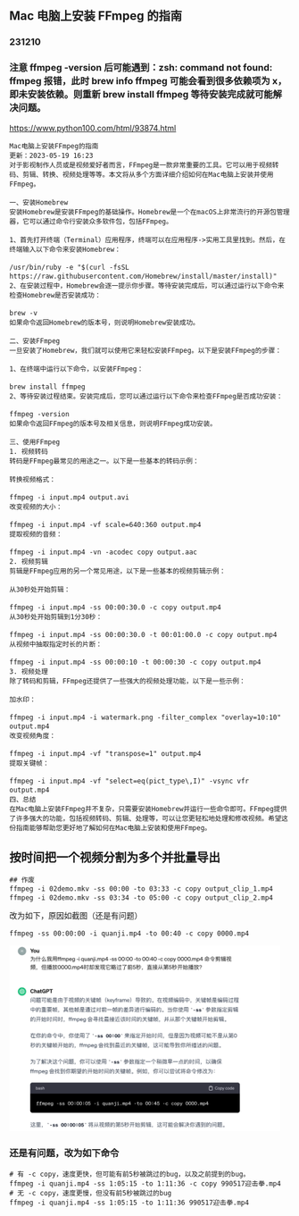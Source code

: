## Mac 电脑上安装 FFmpeg 的指南

### 231210

### 注意 ffmpeg -version 后可能遇到：zsh: command not found: ffmpeg 报错，此时 brew info ffmpeg 可能会看到很多依赖项为 x，即未安装依赖。则重新 brew install ffmpeg 等待安装完成就可能解决问题。

https://www.python100.com/html/93874.html

```
Mac电脑上安装FFmpeg的指南
更新：2023-05-19 16:23
对于影视制作人员或是视频爱好者而言，FFmpeg是一款非常重要的工具。它可以用于视频转码、剪辑、转换、视频处理等等。本文将从多个方面详细介绍如何在Mac电脑上安装并使用FFmpeg。

一、安装Homebrew
安装Homebrew是安装FFmpeg的基础操作。Homebrew是一个在macOS上非常流行的开源包管理器，它可以通过命令行安装众多软件包，包括FFmpeg。

1、首先打开终端（Terminal）应用程序，终端可以在应用程序->实用工具里找到。然后，在终端输入以下命令来安装Homebrew：

/usr/bin/ruby -e "$(curl -fsSL https://raw.githubusercontent.com/Homebrew/install/master/install)"
2、在安装过程中，Homebrew会逐一提示你步骤。等待安装完成后，可以通过运行以下命令来检查Homebrew是否安装成功：

brew -v
如果命令返回Homebrew的版本号，则说明Homebrew安装成功。

二、安装FFmpeg
一旦安装了Homebrew，我们就可以使用它来轻松安装FFmpeg。以下是安装FFmpeg的步骤：

1、在终端中运行以下命令，以安装FFmpeg：

brew install ffmpeg
2、等待安装过程结束。安装完成后，您可以通过运行以下命令来检查FFmpeg是否成功安装：

ffmpeg -version
如果命令返回FFmpeg的版本号及相关信息，则说明FFmpeg成功安装。

三、使用FFmpeg
1. 视频转码
转码是FFmpeg最常见的用途之一。以下是一些基本的转码示例：

转换视频格式：

ffmpeg -i input.mp4 output.avi
改变视频的大小：

ffmpeg -i input.mp4 -vf scale=640:360 output.mp4
提取视频的音频：

ffmpeg -i input.mp4 -vn -acodec copy output.aac
2. 视频剪辑
剪辑是FFmpeg应用的另一个常见用途，以下是一些基本的视频剪辑示例：

从30秒处开始剪辑：

ffmpeg -i input.mp4 -ss 00:00:30.0 -c copy output.mp4
从30秒处开始剪辑到1分30秒：

ffmpeg -i input.mp4 -ss 00:00:30.0 -t 00:01:00.0 -c copy output.mp4
从视频中抽取指定时长的片断：

ffmpeg -i input.mp4 -ss 00:00:10 -t 00:00:30 -c copy output.mp4
3. 视频处理
除了转码和剪辑，FFmpeg还提供了一些强大的视频处理功能，以下是一些示例：

加水印：

ffmpeg -i input.mp4 -i watermark.png -filter_complex "overlay=10:10" output.mp4
改变视频角度：

ffmpeg -i input.mp4 -vf "transpose=1" output.mp4
提取关键帧：

ffmpeg -i input.mp4 -vf "select=eq(pict_type\,I)" -vsync vfr output.mp4
四、总结
在Mac电脑上安装FFmpeg并不复杂，只需要安装Homebrew并运行一些命令即可。FFmpeg提供了许多强大的功能，包括视频转码、剪辑、处理等，可以让您更轻松地处理和修改视频。希望这份指南能够帮助您更好地了解如何在Mac电脑上安装和使用FFmpeg。
```

## 按时间把一个视频分割为多个并批量导出

```
## 作废
ffmpeg -i 02demo.mkv -ss 00:00 -to 03:33 -c copy output_clip_1.mp4
ffmpeg -i 02demo.mkv -ss 03:34 -to 05:00 -c copy output_clip_2.mp4
```

改为如下，原因如截图（还是有问题）

```
ffmpeg -ss 00:00:00 -i quanji.mp4 -to 00:40 -c copy 0000.mp4
```

<img src='./img/2023-12-26-14-50-15.png' height=333px></img>

### 还是有问题，改为如下命令

```
# 有 -c copy，速度更快，但可能有前5秒被跳过的bug，以及之前提到的bug。
ffmpeg -i quanji.mp4 -ss 1:05:15 -to 1:11:36 -c copy 990517迎击拳.mp4
# 无 -c copy，速度更慢，但没有前5秒被跳过的bug
ffmpeg -i quanji.mp4 -ss 1:05:15 -to 1:11:36 990517迎击拳.mp4
```
